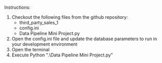 Instructions:

1. Checkout the following files from the github repository:
    - third_party_sales_1
    - config.ini
    - Data Pipeline Mini Project.py
2. Open the config.ini file and update the database parameters to run in your development environment
3. Open the terminal
4. Execute Python ".\Data Pipeline Mini Project.py"